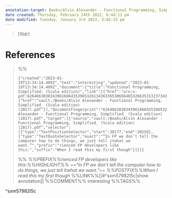 ```yaml
---
annotation-target: Books/Alvin Alexander - Functional Programming, Simplified_ (Scala edition) (2017).pdf
date created: Thursday, February 24th 2022, 6:44:11 pm
date modified: Tuesday, January 3rd 2023, 3:02:33 pm
---
```

 

> [!tldr]
>

# References


>%%
>```annotation-json
>{"created":"2023-01-19T13:34:14.409Z","text":"interesting","updated":"2023-01-19T13:34:14.409Z","document":{"title":"Functional Programming, Simplified: (Scala edition)","link":[{"href":"urn:x-pdf:62646630303439616664353965326134363365306564653266353132373431616435623539616332323733343866303466313165303565326166646137616264"},{"href":"vault:/Books/Alvin Alexander - Functional Programming, Simplified_ (Scala edition) (2017).pdf"}],"documentFingerprint":"62646630303439616664353965326134363365306564653266353132373431616435623539616332323733343866303466313165303565326166646137616264"},"uri":"vault:/Books/Alvin Alexander - Functional Programming, Simplified_ (Scala edition) (2017).pdf","target":[{"source":"vault:/Books/Alvin Alexander - Functional Programming, Simplified_ (Scala edition) (2017).pdf","selector":[{"type":"TextPositionSelector","start":30177,"end":30258},{"type":"TextQuoteSelector","exact":"“In FP we don’t tell the computer how to do things, we just tell itwhat we want.”","prefix":"rienced FP developers like this:","suffix":"When I read this my first though"}]}]}
>```
>%%
>*%%PREFIX%%rienced FP developers like this:%%HIGHLIGHT%% ==“In FP we don’t tell the computer how to do things, we just tell itwhat we want.”== %%POSTFIX%%When I read this my first though*
>%%LINK%%[[#^sxm57982l5c|show annotation]]
>%%COMMENT%%
>interesting
>%%TAGS%%
>
^sxm57982l5c
